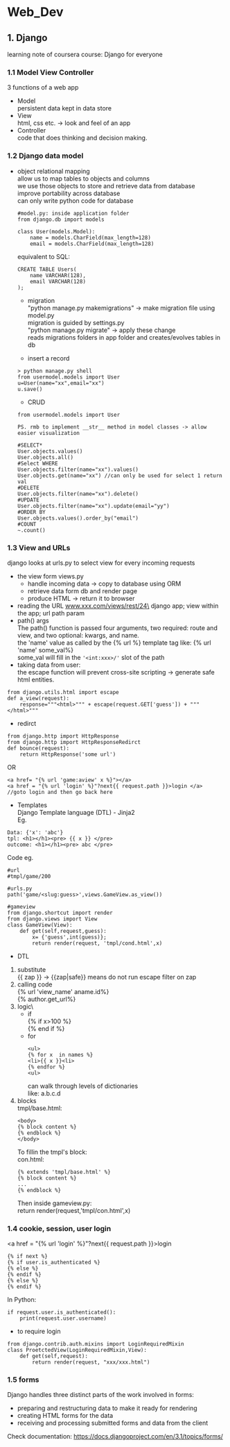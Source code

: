 # Web_Dev

## 1. Django
learning note of coursera course: Django for everyone
### 1.1 Model View Controller
3 functions of a web app
* Model\
    persistent data kept in data store
* View\
    html, css etc. -> look and feel of an app
* Controller\
    code that does thinking and decision making.

### 1.2 Django data model 
* object relational mapping\
    allow us to map tables to objects and columns\
    we use those objects to store and retrieve data from database\
    improve portability across database\
    can only write python code for database
    ```
    #model.py: inside application folder
    from django.db import models

    class User(models.Model):
        name = models.CharField(max_length=128)
        email = models.CharField(max_length=128)
    ```
    equivalent to  SQL:
    ```
    CREATE TABLE Users(
        name VARCHAR(128),
        email VARCHAR(128)
    );
    ```
    * migration\
    "python manage.py makemigrations" -> make migration file using model.py\
    migration is guided by settings.py\
    "python manage.py migrate" -> apply these change\
    reads migrations folders in app folder and creates/evolves tables in db

    * insert a record
    ```
    > python manage.py shell
    from usermodel.models import User
    u=User(name="xx",email="xx")
    u.save()
    ```

    * CRUD 
    ```
    from usermodel.models import User

    PS. rmb to implement __str__ method in model classes -> allow easier visualization

    #SELECT*
    User.objects.values()
    User.objects.all()
    #Select WHERE
    User.objects.filter(name="xx").values()
    User.objects.get(name="xx") //can only be used for select 1 return val
    #DELETE
    User.objects.filter(name="xx").delete()
    #UPDATE
    User.objects.filter(name="xx").update(email="yy")
    #ORDER BY
    User.objects.values().order_by("email")
    #COUNT
    ~.count()
    ```

### 1.3 View and URLs
django looks at urls.py to select view for every incoming requests
* the view form views.py
    * handle incoming data -> copy to database using ORM
    * retrieve data form db and render page
    * produce HTML -> return it to browser
* reading the URL
www.xxx.com/views/rest/24\
        django app; view within the app; url path param
* path() args\
The path() function is passed four arguments, two required: route and view, and two optional: kwargs, and name. \
the 'name' value as called by the {% url %} template tag like: {% url 'name' some_val%}\
some_val will fill in the ```'<int:xxx>/'``` slot of the path
* taking data from user:\
the escape function will prevent cross-site scripting -> generate safe html entities.
```
from django.utils.html import escape
def a_view(request):
    response="""<html>""" + escape(request.GET['guess']) + """</html>"""
```
* redirct
```
from django.http import HttpResponse
from django.http import HttpResponseRedirct
def bounce(request):
    return HttpResponse('some url')
```
OR
```
<a href= "{% url 'game:aview' x %}"></a>
<a href = "{% url 'login' %}"?next{{ request.path }}>login </a>
//goto login and then go back here
```
* Templates\
Django Template language (DTL) - Jinja2\
Eg.
```
Data: {'x': 'abc'}
tpl: <h1></h1><pre> {{ x }} </pre>
outcome: <h1></h1><pre> abc </pre>
```
Code eg.
```
#url
#tmpl/game/200

#urls.py
path('game/<slug:guess>',views.GameView.as_view())

#gameview
from django.shortcut import render
from django.views import View
class GameView(View):
    def get(self,request,guess):
        x= {'guess',int(guess)};
        return render(request, 'tmpl/cond.html',x) 
```

* DTL
1. substitute\
{{ zap }} -> {{zap|safe}} means do not run escape filter on zap
2. calling code\
{% url 'view_name' aname.id%}\
{% author.get_url%}
3. logic\
    * if \
    {% if x>100 %}\
    {% end if %}
    * for 
        ```
        <ul>
        {% for x  in names %}
        <li>{{ x }}<li>
        {% endfor %}
        <ul>
        ```
        can walk through levels of dictionaries\
        like: a.b.c.d 
4. blocks\
    tmpl/base.html:
    ```
    <body>
    {% block content %}
    {% endblock %}
    </body>
    ```
    To fillin the tmpl's block: \
    con.html:
    ```
    {% extends 'tmpl/base.html' %}
    {% block content %}
    ...
    {% endblock %}
    ```
    Then inside gameview.py:\
    return render(request,'tmpl/con.html',x)
### 1.4 cookie, session, user login
<a href = "{% url 'login' %}"?next{{ request.path }}>login </a>
```
{% if next %}
{% if user.is_authenticated %}
{% else %}
{% endif %}
{% else %}
{% endif %}
```
In Python:
```
if request.user.is_authenticated():
    print(request.user.username)
```
* to require login
```
from django.contrib.auth.mixins import LoginRequiredMixin
class ProetctedView(LoginRequiredMixin,View):
    def get(self,request):
        return render(request, "xxx/xxx.html")
```

### 1.5 forms
Django handles three distinct parts of the work involved in forms:

* preparing and restructuring data to make it ready for rendering
* creating HTML forms for the data
* receiving and processing submitted forms and data from the client

Check documentation:  https://docs.djangoproject.com/en/3.1/topics/forms/